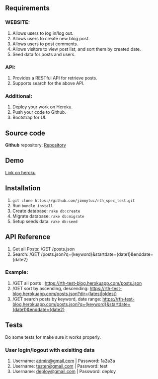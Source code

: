 ## Requirements

### WEBSITE:
1. Allows users to log in/log out.
2. Allows users to create new blog post.
3. Allows users to post comments.
4. Allows visitors to view post list, and sort them by created date.
5. Seed data for posts and users.
### API:
1. Provides a RESTful API for retrieve posts.
2. Supports search for the above API.
### Additional:
1. Deploy your work on Heroku.
2. Push your code to Github.
3. Bootstrap for UI.

## Source code

**Github** repository:
[Repository](https://github.com/jimmytuc/rth_spec_test.git)

## Demo

[Link on heroku](https://rth-test-blog.herokuapp.com/)

## Installation

1. `git clone https://github.com/jimmytuc/rth_spec_test.git`
2. Run `bundle install`
3. Create database: `rake db:create`
4. Migrate database: `rake db:migrate`
5. Setup seeds data: `rake db:seed`

## API Reference

1. Get all Posts: /GET /posts.json
2. Search: /GET /posts.json?q={keyword}&startdate={date1}&enddate={date2}

### Example: 
1. /GET all posts : https://rth-test-blog.herokuapp.com/posts.json
2. /GET sort by ascending, descending: https://rth-test-blog.herokuapp.com/posts.json?dir={latest|oldest}
3. /GET search posts by keyword, date range: https://rth-test-blog.herokuapp.com/posts.json?q={keyword}&startdate={date1}&enddate={date2}

## Tests
Do some tests for make sure it works properly.
### User login/logout with exisiting data
1. Username: admin@gmail.com | Password: 1a2a3a
2. Username: tester@gmail.com | Password: test
3. Username: deploy@gmail.com | Password: deploy

